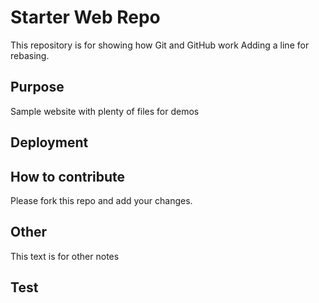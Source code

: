 # Starter Web Repo

This repository is for showing how Git and GitHub work
Adding a line for rebasing.
## Purpose

Sample website with plenty of files for demos

## Deployment

## How to contribute

Please fork this repo and add your changes.

## Other
This text is for other notes

## Test
